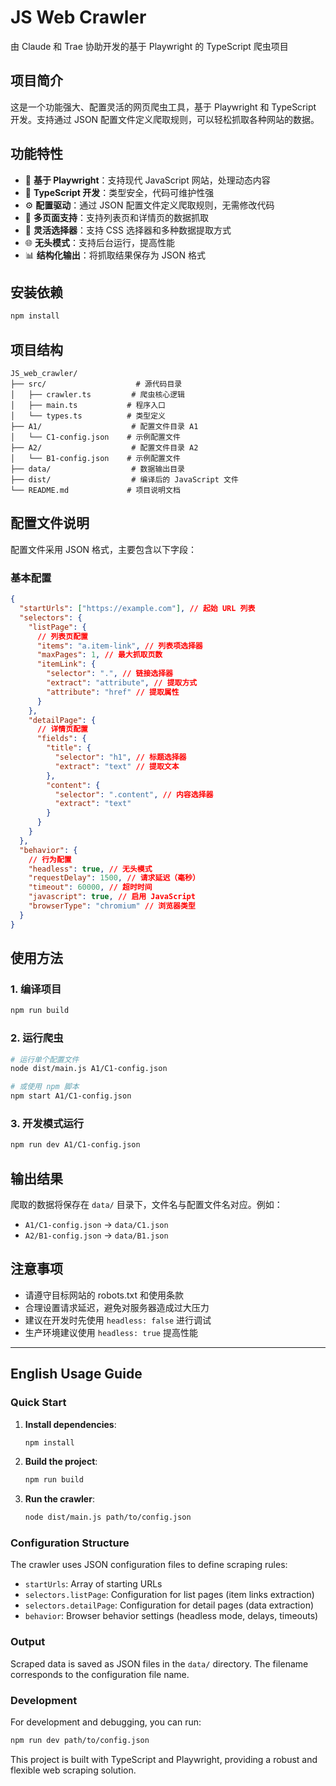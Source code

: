 # JS Web Crawler

由 Claude 和 Trae 协助开发的基于 Playwright 的 TypeScript 爬虫项目

## 项目简介

这是一个功能强大、配置灵活的网页爬虫工具，基于 Playwright 和 TypeScript 开发。支持通过 JSON 配置文件定义爬取规则，可以轻松抓取各种网站的数据。

## 功能特性

- 🚀 **基于 Playwright**：支持现代 JavaScript 网站，处理动态内容
- 📝 **TypeScript 开发**：类型安全，代码可维护性强
- ⚙️ **配置驱动**：通过 JSON 配置文件定义爬取规则，无需修改代码
- 🎯 **多页面支持**：支持列表页和详情页的数据抓取
- 🔧 **灵活选择器**：支持 CSS 选择器和多种数据提取方式
- 🌐 **无头模式**：支持后台运行，提高性能
- 📊 **结构化输出**：将抓取结果保存为 JSON 格式

## 安装依赖

```bash
npm install
```

## 项目结构

```
JS_web_crawler/
├── src/                    # 源代码目录
│   ├── crawler.ts         # 爬虫核心逻辑
│   ├── main.ts           # 程序入口
│   └── types.ts          # 类型定义
├── A1/                    # 配置文件目录 A1
│   └── C1-config.json    # 示例配置文件
├── A2/                    # 配置文件目录 A2
│   └── B1-config.json    # 示例配置文件
├── data/                  # 数据输出目录
├── dist/                  # 编译后的 JavaScript 文件
└── README.md             # 项目说明文档
```

## 配置文件说明

配置文件采用 JSON 格式，主要包含以下字段：

### 基本配置

```json
{
  "startUrls": ["https://example.com"], // 起始 URL 列表
  "selectors": {
    "listPage": {
      // 列表页配置
      "items": "a.item-link", // 列表项选择器
      "maxPages": 1, // 最大抓取页数
      "itemLink": {
        "selector": ".", // 链接选择器
        "extract": "attribute", // 提取方式
        "attribute": "href" // 提取属性
      }
    },
    "detailPage": {
      // 详情页配置
      "fields": {
        "title": {
          "selector": "h1", // 标题选择器
          "extract": "text" // 提取文本
        },
        "content": {
          "selector": ".content", // 内容选择器
          "extract": "text"
        }
      }
    }
  },
  "behavior": {
    // 行为配置
    "headless": true, // 无头模式
    "requestDelay": 1500, // 请求延迟（毫秒）
    "timeout": 60000, // 超时时间
    "javascript": true, // 启用 JavaScript
    "browserType": "chromium" // 浏览器类型
  }
}
```

## 使用方法

### 1. 编译项目

```bash
npm run build
```

### 2. 运行爬虫

```bash
# 运行单个配置文件
node dist/main.js A1/C1-config.json

# 或使用 npm 脚本
npm start A1/C1-config.json
```

### 3. 开发模式运行

```bash
npm run dev A1/C1-config.json
```

## 输出结果

爬取的数据将保存在 `data/` 目录下，文件名与配置文件名对应。例如：

- `A1/C1-config.json` → `data/C1.json`
- `A2/B1-config.json` → `data/B1.json`

## 注意事项

- 请遵守目标网站的 robots.txt 和使用条款
- 合理设置请求延迟，避免对服务器造成过大压力
- 建议在开发时先使用 `headless: false` 进行调试
- 生产环境建议使用 `headless: true` 提高性能

---

## English Usage Guide

### Quick Start

1. **Install dependencies**:

   ```bash
   npm install
   ```

2. **Build the project**:

   ```bash
   npm run build
   ```

3. **Run the crawler**:
   ```bash
   node dist/main.js path/to/config.json
   ```

### Configuration Structure

The crawler uses JSON configuration files to define scraping rules:

- `startUrls`: Array of starting URLs
- `selectors.listPage`: Configuration for list pages (item links extraction)
- `selectors.detailPage`: Configuration for detail pages (data extraction)
- `behavior`: Browser behavior settings (headless mode, delays, timeouts)

### Output

Scraped data is saved as JSON files in the `data/` directory. The filename corresponds to the configuration file name.

### Development

For development and debugging, you can run:

```bash
npm run dev path/to/config.json
```

This project is built with TypeScript and Playwright, providing a robust and flexible web scraping solution.
